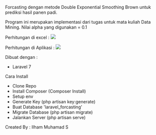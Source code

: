 Forcasting dengan metode Double Exponential Smoothing Brown untuk prediksi hasil panen padi.

Program ini merupakan implementasi dari tugas untuk mata kuliah Data Mining.
Nilai alpha yang digunakan = 0.1

Perhitungan di excel :
<img src="https://drive.google.com/uc?id=12cmlifK-SmjJIsbWjxT_m33SIriXGUI1">

Perhitungan di Aplikasi :
<img src="https://drive.google.com/uc?id=1LaWSMJD7UIbjzLlnLFWZIYtDgsDwqthc">

Dibuat dengan :
- Laravel 7

Cara Install
- Clone Repo
- Install Composer (Composer Install)
- Setup env
- Generate Key (php artisan key:generate)
- Buat Database 'laravel_forcasting'
- Migrate Database (php artisan migrate)
- Jalankan Server (php artisan serve)

Created By : Ilham Muhamad S
